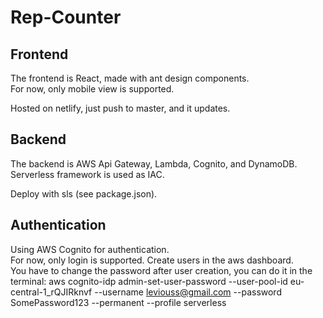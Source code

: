 # Rep-Counter

## Frontend

The frontend is React, made with ant design components.  
For now, only mobile view is supported.  

Hosted on netlify, just push to master, and it updates.  

## Backend

The backend is AWS Api Gateway, Lambda, Cognito, and DynamoDB.  
Serverless framework is used as IAC.  

Deploy with sls (see package.json).  

## Authentication

Using AWS Cognito for authentication.  
For now, only login is supported. Create users in the aws dashboard.  
You have to change the password after user creation, you can do it in the terminal: aws cognito-idp admin-set-user-password --user-pool-id eu-central-1_rQJIRknvf --username leviouss@gmail.com --password SomePassword123 --permanent --profile serverless
